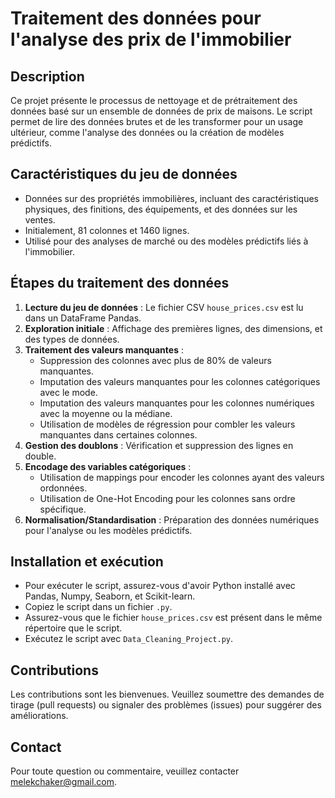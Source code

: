 
# Traitement des données pour l'analyse des prix de l'immobilier

## Description
Ce projet présente le processus de nettoyage et de prétraitement des données basé sur un ensemble de données de prix de maisons. Le script permet de lire des données brutes et de les transformer pour un usage ultérieur, comme l'analyse des données ou la création de modèles prédictifs.

## Caractéristiques du jeu de données
- Données sur des propriétés immobilières, incluant des caractéristiques physiques, des finitions, des équipements, et des données sur les ventes.
- Initialement, 81 colonnes et 1460 lignes.
- Utilisé pour des analyses de marché ou des modèles prédictifs liés à l'immobilier.

## Étapes du traitement des données
1. **Lecture du jeu de données** : Le fichier CSV `house_prices.csv` est lu dans un DataFrame Pandas.
2. **Exploration initiale** : Affichage des premières lignes, des dimensions, et des types de données.
3. **Traitement des valeurs manquantes** :
   - Suppression des colonnes avec plus de 80% de valeurs manquantes.
   - Imputation des valeurs manquantes pour les colonnes catégoriques avec le mode.
   - Imputation des valeurs manquantes pour les colonnes numériques avec la moyenne ou la médiane.
   - Utilisation de modèles de régression pour combler les valeurs manquantes dans certaines colonnes.
4. **Gestion des doublons** : Vérification et suppression des lignes en double.
5. **Encodage des variables catégoriques** :
   - Utilisation de mappings pour encoder les colonnes ayant des valeurs ordonnées.
   - Utilisation de One-Hot Encoding pour les colonnes sans ordre spécifique.
6. **Normalisation/Standardisation** : Préparation des données numériques pour l'analyse ou les modèles prédictifs.

## Installation et exécution
- Pour exécuter le script, assurez-vous d'avoir Python installé avec Pandas, Numpy, Seaborn, et Scikit-learn.
- Copiez le script dans un fichier `.py`.
- Assurez-vous que le fichier `house_prices.csv` est présent dans le même répertoire que le script.
- Exécutez le script avec `Data_Cleaning_Project.py`.

## Contributions
Les contributions sont les bienvenues. Veuillez soumettre des demandes de tirage (pull requests) ou signaler des problèmes (issues) pour suggérer des améliorations.

## Contact
Pour toute question ou commentaire, veuillez contacter melekchaker@gmail.com.
